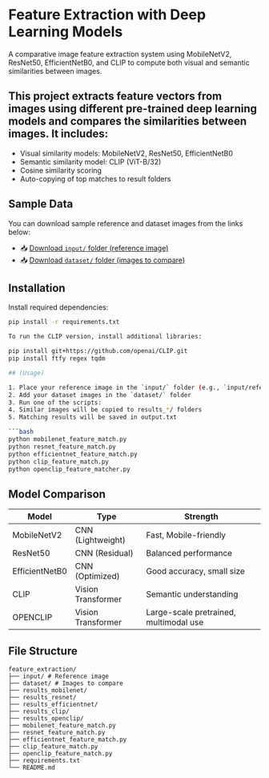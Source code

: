 # Feature Extraction with Deep Learning Models

A comparative image feature extraction system using MobileNetV2, ResNet50, EfficientNetB0, and CLIP to compute both visual and semantic similarities between images.

## This project extracts feature vectors from images using different pre-trained deep learning models and compares the similarities between images. It includes:

- Visual similarity models: MobileNetV2, ResNet50, EfficientNetB0
- Semantic similarity model: CLIP (ViT-B/32)
- Cosine similarity scoring
- Auto-copying of top matches to result folders

## Sample Data

You can download sample reference and dataset images from the links below:

- 📥 [Download `input/` folder (reference image)](https://drive.google.com/drive/folders/1n3GDFoQeQnrIUr1jWmqPmk-Ma1oX2laO?usp=sharing)
- 📥 [Download `dataset/` folder (images to compare)](https://drive.google.com/drive/folders/1VcItX9HWAGZfJxiO_DKOUbtOPEcAq0lZ?usp=sharing)


## Installation

Install required dependencies:

```bash
pip install -r requirements.txt

To run the CLIP version, install additional libraries:

pip install git+https://github.com/openai/CLIP.git
pip install ftfy regex tqdm

## (Usage)

1. Place your reference image in the `input/` folder (e.g., `input/reference.jpg`)
2. Add your dataset images in the `dataset/` folder
3. Run one of the scripts:
4. Similar images will be copied to results_*/ folders
5. Matching results will be saved in output.txt

```bash
python mobilenet_feature_match.py
python resnet_feature_match.py
python efficientnet_feature_match.py
python clip_feature_match.py
python openclip_feature_matcher.py
```

## Model Comparison

| Model          | Type               | Strength                              |
|----------------|--------------------|---------------------------------------|
| MobileNetV2    | CNN (Lightweight)  | Fast, Mobile-friendly                 |
| ResNet50       | CNN (Residual)     | Balanced performance                  |
| EfficientNetB0 | CNN (Optimized)    | Good accuracy, small size             |
| CLIP           | Vision Transformer | Semantic understanding                |
| OPENCLIP       | Vision Transformer |Large-scale pretrained, multimodal use |

## File Structure
```
feature_extraction/
├── input/ # Reference image
├── dataset/ # Images to compare
├── results_mobilenet/
├── results_resnet/
├── results_efficientnet/
├── results_clip/
├── results_openclip/
├── mobilenet_feature_match.py
├── resnet_feature_match.py
├── efficientnet_feature_match.py
├── clip_feature_match.py
├── openclip_feature_match.py
├── requirements.txt
└── README.md
```
